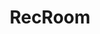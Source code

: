 ---
title: RecRoom
crosslinks:
- Vive
- livven
- oculus
- IAmA
- AccidentalWesAnderson
- shittyprogramming
- readyplayerone
- Bilal_AG
---